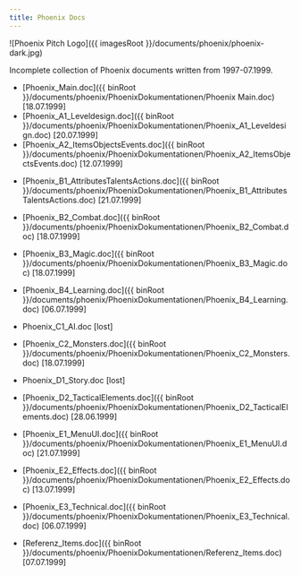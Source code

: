 ```yaml
---
title: Phoenix Docs
---
```


![Phoenix Pitch Logo]({{ imagesRoot }}/documents/phoenix/phoenix-dark.jpg)

Incomplete collection of Phoenix documents written from 1997-07.1999.

* [Phoenix_Main.doc]({{ binRoot }}/documents/phoenix/PhoenixDokumentationen/Phoenix Main.doc) [18.07.1999]
* [Phoenix_A1_Leveldesign.doc]({{ binRoot }}/documents/phoenix/PhoenixDokumentationen/Phoenix_A1_Leveldesign.doc) [20.07.1999]
* [Phoenix_A2_ItemsObjectsEvents.doc]({{ binRoot }}/documents/phoenix/PhoenixDokumentationen/Phoenix_A2_ItemsObjectsEvents.doc) [12.07.1999]
<!-- * Phoenix_A3_ItemsObjectsEvents.doc [10.07.1999] [Duplicate] -->

* [Phoenix_B1_AttributesTalentsActions.doc]({{ binRoot }}/documents/phoenix/PhoenixDokumentationen/Phoenix_B1_AttributesTalentsActions.doc) [21.07.1999]
* [Phoenix_B2_Combat.doc]({{ binRoot }}/documents/phoenix/PhoenixDokumentationen/Phoenix_B2_Combat.doc) [18.07.1999]
* [Phoenix_B3_Magic.doc]({{ binRoot }}/documents/phoenix/PhoenixDokumentationen/Phoenix_B3_Magic.doc) [18.07.1999]
* [Phoenix_B4_Learning.doc]({{ binRoot }}/documents/phoenix/PhoenixDokumentationen/Phoenix_B4_Learning.doc) [06.07.1999]

* Phoenix_C1_AI.doc [lost]
* [Phoenix_C2_Monsters.doc]({{ binRoot }}/documents/phoenix/PhoenixDokumentationen/Phoenix_C2_Monsters.doc) [18.07.1999]

* Phoenix_D1_Story.doc [lost]
* [Phoenix_D2_TacticalElements.doc]({{ binRoot }}/documents/phoenix/PhoenixDokumentationen/Phoenix_D2_TacticalElements.doc) [28.06.1999]

* [Phoenix_E1_MenuUI.doc]({{ binRoot }}/documents/phoenix/PhoenixDokumentationen/Phoenix_E1_MenuUI.doc) [21.07.1999]
* [Phoenix_E2_Effects.doc]({{ binRoot }}/documents/phoenix/PhoenixDokumentationen/Phoenix_E2_Effects.doc) [13.07.1999]
* [Phoenix_E3_Technical.doc]({{ binRoot }}/documents/phoenix/PhoenixDokumentationen/Phoenix_E3_Technical.doc) [06.07.1999]

* [Referenz_Items.doc]({{ binRoot }}/documents/phoenix/PhoenixDokumentationen/Referenz_Items.doc) [07.07.1999]
